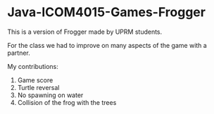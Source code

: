 # Java-ICOM4015-Games-Frogger

This is a version of Frogger made by UPRM students.

For the class we had to improve on many aspects of the game with a partner.

My contributions:
1. Game score
2. Turtle reversal
3. No spawning on water
4. Collision of the frog with the trees
